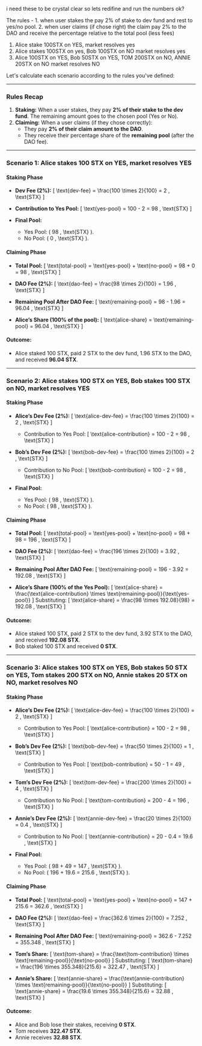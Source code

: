 i need these to be crystal clear so lets redifine and run the numbers ok?

The rules - 1. when user stakes the pay 2% of stake to dev fund and rest to yes/no pool. 2. when user claims (if chose right) the claim pay 2% to the DAO and receive the percentage relative to the total pool (less fees)

1. Alice stake 100STX on YES, market resolves yes
2. Alice stakes 100STX on yes, Bob 100STX on NO market resolves yes
3. Alice 100STX on YES, Bob 50STX on YES, TOM 200STX on NO, ANNIE 20STX on NO market resolves NO

Let's calculate each scenario according to the rules you've defined:

---

### **Rules Recap**

1. **Staking:** When a user stakes, they pay **2% of their stake to the dev fund**. The remaining amount goes to the chosen pool (Yes or No).
2. **Claiming:** When a user claims (if they chose correctly):
   - They pay **2% of their claim amount to the DAO**.
   - They receive their percentage share of the **remaining pool** (after the DAO fee).

---

### **Scenario 1: Alice stakes 100 STX on YES, market resolves YES**

#### **Staking Phase**

- **Dev Fee (2%):**
  \[
  \text{dev-fee} = \frac{100 \times 2}{100} = 2 \, \text{STX}
  \]
- **Contribution to Yes Pool:**
  \[
  \text{yes-pool} = 100 - 2 = 98 \, \text{STX}
  \]

- **Final Pool:**
  - Yes Pool: \( 98 \, \text{STX} \).
  - No Pool: \( 0 \, \text{STX} \).

#### **Claiming Phase**

- **Total Pool:**
  \[
  \text{total-pool} = \text{yes-pool} + \text{no-pool} = 98 + 0 = 98 \, \text{STX}
  \]

- **DAO Fee (2%):**
  \[
  \text{dao-fee} = \frac{98 \times 2}{100} = 1.96 \, \text{STX}
  \]

- **Remaining Pool After DAO Fee:**
  \[
  \text{remaining-pool} = 98 - 1.96 = 96.04 \, \text{STX}
  \]

- **Alice’s Share (100% of the pool):**
  \[
  \text{alice-share} = \text{remaining-pool} = 96.04 \, \text{STX}
  \]

#### **Outcome:**

- Alice staked 100 STX, paid 2 STX to the dev fund, 1.96 STX to the DAO, and received **96.04 STX**.

---

### **Scenario 2: Alice stakes 100 STX on YES, Bob stakes 100 STX on NO, market resolves YES**

#### **Staking Phase**

- **Alice’s Dev Fee (2%):**
  \[
  \text{alice-dev-fee} = \frac{100 \times 2}{100} = 2 \, \text{STX}
  \]

  - Contribution to Yes Pool:
    \[
    \text{alice-contribution} = 100 - 2 = 98 \, \text{STX}
    \]

- **Bob’s Dev Fee (2%):**
  \[
  \text{bob-dev-fee} = \frac{100 \times 2}{100} = 2 \, \text{STX}
  \]

  - Contribution to No Pool:
    \[
    \text{bob-contribution} = 100 - 2 = 98 \, \text{STX}
    \]

- **Final Pool:**
  - Yes Pool: \( 98 \, \text{STX} \).
  - No Pool: \( 98 \, \text{STX} \).

#### **Claiming Phase**

- **Total Pool:**
  \[
  \text{total-pool} = \text{yes-pool} + \text{no-pool} = 98 + 98 = 196 \, \text{STX}
  \]

- **DAO Fee (2%):**
  \[
  \text{dao-fee} = \frac{196 \times 2}{100} = 3.92 \, \text{STX}
  \]

- **Remaining Pool After DAO Fee:**
  \[
  \text{remaining-pool} = 196 - 3.92 = 192.08 \, \text{STX}
  \]

- **Alice’s Share (100% of the Yes Pool):**
  \[
  \text{alice-share} = \frac{\text{alice-contribution} \times \text{remaining-pool}}{\text{yes-pool}}
  \]
  Substituting:
  \[
  \text{alice-share} = \frac{98 \times 192.08}{98} = 192.08 \, \text{STX}
  \]

#### **Outcome:**

- Alice staked 100 STX, paid 2 STX to the dev fund, 3.92 STX to the DAO, and received **192.08 STX**.
- Bob staked 100 STX and received **0 STX**.

---

### **Scenario 3: Alice stakes 100 STX on YES, Bob stakes 50 STX on YES, Tom stakes 200 STX on NO, Annie stakes 20 STX on NO, market resolves NO**

#### **Staking Phase**

- **Alice’s Dev Fee (2%):**
  \[
  \text{alice-dev-fee} = \frac{100 \times 2}{100} = 2 \, \text{STX}
  \]

  - Contribution to Yes Pool:
    \[
    \text{alice-contribution} = 100 - 2 = 98 \, \text{STX}
    \]

- **Bob’s Dev Fee (2%):**
  \[
  \text{bob-dev-fee} = \frac{50 \times 2}{100} = 1 \, \text{STX}
  \]

  - Contribution to Yes Pool:
    \[
    \text{bob-contribution} = 50 - 1 = 49 \, \text{STX}
    \]

- **Tom’s Dev Fee (2%):**
  \[
  \text{tom-dev-fee} = \frac{200 \times 2}{100} = 4 \, \text{STX}
  \]

  - Contribution to No Pool:
    \[
    \text{tom-contribution} = 200 - 4 = 196 \, \text{STX}
    \]

- **Annie’s Dev Fee (2%):**
  \[
  \text{annie-dev-fee} = \frac{20 \times 2}{100} = 0.4 \, \text{STX}
  \]

  - Contribution to No Pool:
    \[
    \text{annie-contribution} = 20 - 0.4 = 19.6 \, \text{STX}
    \]

- **Final Pool:**
  - Yes Pool: \( 98 + 49 = 147 \, \text{STX} \).
  - No Pool: \( 196 + 19.6 = 215.6 \, \text{STX} \).

#### **Claiming Phase**

- **Total Pool:**
  \[
  \text{total-pool} = \text{yes-pool} + \text{no-pool} = 147 + 215.6 = 362.6 \, \text{STX}
  \]

- **DAO Fee (2%):**
  \[
  \text{dao-fee} = \frac{362.6 \times 2}{100} = 7.252 \, \text{STX}
  \]

- **Remaining Pool After DAO Fee:**
  \[
  \text{remaining-pool} = 362.6 - 7.252 = 355.348 \, \text{STX}
  \]

- **Tom’s Share:**
  \[
  \text{tom-share} = \frac{\text{tom-contribution} \times \text{remaining-pool}}{\text{no-pool}}
  \]
  Substituting:
  \[
  \text{tom-share} = \frac{196 \times 355.348}{215.6} = 322.47 \, \text{STX}
  \]

- **Annie’s Share:**
  \[
  \text{annie-share} = \frac{\text{annie-contribution} \times \text{remaining-pool}}{\text{no-pool}}
  \]
  Substituting:
  \[
  \text{annie-share} = \frac{19.6 \times 355.348}{215.6} = 32.88 \, \text{STX}
  \]

#### **Outcome:**

- Alice and Bob lose their stakes, receiving **0 STX**.
- Tom receives **322.47 STX**.
- Annie receives **32.88 STX**.
